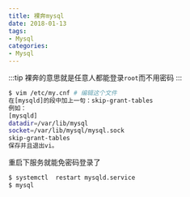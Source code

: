 ```yaml
---
title: 裸奔mysql
date: 2018-01-13
tags:
- Mysql
categories:
- Mysql
---
```


:::tip
裸奔的意思就是任意人都能登录`root`而不用密码 
:::
``` bash 
$ vim /etc/my.cnf # 编辑这个文件
在[mysqld]的段中加上一句：skip-grant-tables
例如：
[mysqld]
datadir=/var/lib/mysql
socket=/var/lib/mysql/mysql.sock
skip-grant-tables
保存并且退出vi。
```
<!-- more -->
重启下服务就能免密码登录了
``` bash 
$ systemctl  restart mysqld.service
$ mysql 
```

